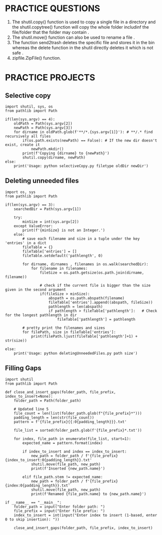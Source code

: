 # PRACTICE QUESTIONS

1. The shutil.copy() function is used to copy a single file in a directory and the shutil.copytree() function will copy the whole folder includinf the file/folder that the folder may contain .
2. The shutil.move() function can also be used to rename a file .
3. The function send2trash deletes the specific file and stores it in the bin whereas the delete function in the shutil directly deletes it which is not safe .
4. zipfile.ZipFile() function.

# PRACTICE PROJECTS

## Selective copy
```
import shutil, sys, os
from pathlib import Path

if(len(sys.argv) == 4):
    oldPath = Path(sys.argv[2])
    newPath = Path(sys.argv[3])
    for dirname in oldPath.glob(f'**/*.{sys.argv[1]}'): # **/.* find recursively all files
        if(os.path.exists(newPath) == False): # If the new dir doesn't exist, create it
            newPath.mkdir()
        print(f'Copying {dirname} to {newPath}')
        shutil.copy(dirname, newPath)
else: 
    print('Usage: python selectiveCopy.py filetype oldDir newDir')
```
## Deleting unneeded files
```
import os, sys
from pathlib import Path

if(len(sys.argv) == 3):
    searchedDir = Path(sys.argv[1])

    try:
        minSize = int(sys.argv[2]) 
    except ValueError:
        print(f'{minSize} is not an Integer.')
    else:
        # save each filename and size in a tuple under the key 'entries' in a dict
        fileTable = {} 
        fileTable['entries'] = []
        fileTable.setdefault('pathlength', 0)

        for dirname, dirnames , filenames in os.walk(searchedDir):
            for filename in filenames:
                fileSize = os.path.getsize(os.path.join(dirname, filename))

                # check if the current file is bigger than the size given in the second argument
                if(fileSize > minSize):
                    abspath = os.path.abspath(filename) 
                    fileTable['entries'].append((abspath, fileSize))
                    pathlength = len(abspath)
                    if pathlength > fileTable['pathlength']:   # Check for the longest pathlength in dir 
                        fileTable['pathlength'] = pathlength

        # pretty print the filenames and sizes     
        for filePath, size in fileTable['entries']:
            print(filePath.ljust(fileTable['pathlength']+1) + str(size))

else:
    print('Usage: python deletingUnneededFiles.py path size')
```
## Filling Gaps
```
import shutil
from pathlib import Path

def close_and_insert_gaps(folder_path, file_prefix, index_to_insert=None):
    folder_path = Path(folder_path)
    
    # Updated line 5
    file_count = len(list(folder_path.glob(f"{file_prefix}*")))
    padding_length = len(str(file_count))
    pattern = f'{file_prefix}{{:0{padding_length}}}.txt'

    file_list = sorted(folder_path.glob(f'{file_prefix}*.txt'))

    for index, file_path in enumerate(file_list, start=1):
        expected_name = pattern.format(index)

        if index_to_insert and index == index_to_insert:
            new_path = folder_path / f'{file_prefix}{index_to_insert:0{padding_length}}.txt'
            shutil.move(file_path, new_path)
            print(f'Inserted {new_path.name}')

        elif file_path.stem != expected_name:
            new_path = folder_path / f'{file_prefix}{index:0{padding_length}}.txt'
            shutil.move(file_path, new_path)
            print(f'Renamed {file_path.name} to {new_path.name}')

if __name__ == "__main__":
    folder_path = input("Enter folder path: ")
    file_prefix = input("Enter file prefix: ")
    index_to_insert = int(input("Enter index to insert (1-based, enter 0 to skip insertion): "))

    close_and_insert_gaps(folder_path, file_prefix, index_to_insert)
```
